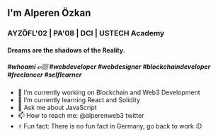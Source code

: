 ## I'm Alperen Özkan <br>
### AYZÖFL'02 | PA'08 | DCI | USTECH Academy <br>
#### Dreams are the shadows of the Reality.<br> 
##### #whoami 👉🏼 #webdeveloper #webdesigner #blockchaindeveloper #freelancer #selflearner

- 🔭 I’m currently working on Blockchain and Web3 Development
- 🌱 I’m currently learning React and Solidity
- 💬 Ask me about JavaScript
- 📫 How to reach me: @alperenweb3 twitter
- ⚡ Fun fact: There is no fun fact in Germany, go back to work :D 

<!--
**alperenweb3/alperenweb3** is a ✨ _special_ ✨ repository because its `README.md` (this file) appears on your GitHub profile.

Here are some ideas to get you started:

- 🔭 I’m currently working on ...
- 🌱 I’m currently learning ...
- 👯 I’m looking to collaborate on ...
- 🤔 I’m looking for help with ...
- 💬 Ask me about ...
- 📫 How to reach me: ...
- 😄 Pronouns: ...
- ⚡ Fun fact: ...
-->
